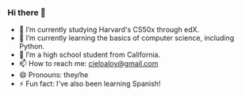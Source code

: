 ### Hi there 👋

- 🔭 I’m currently studying Harvard's CS50x through edX.
- 🌱 I’m currently learning the basics of computer science, including Python.
- 👯 I’m a high school student from California.
- 📫 How to reach me: cieloaloy@gmail.com
- 😄 Pronouns: they/he
- ⚡ Fun fact: I've also been learning Spanish! 


<!--
**cieloaloy/cieloaloy** is a ✨ _special_ ✨ repository because its `README.md` (this file) appears on your GitHub profile.
-->
